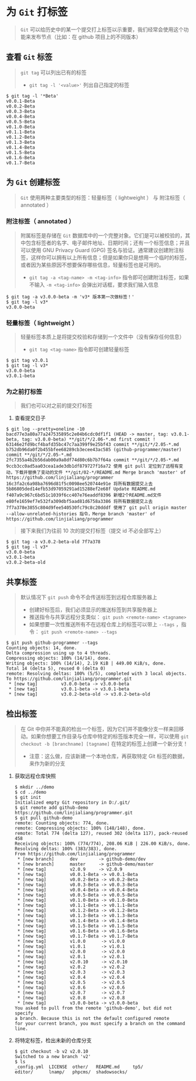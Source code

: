 # 为 `Git` 打标签

> `Git` 可以给历史中的某一个提交打上标签以示重要，我们经常会使用这个功能来发布节点（比如：在 github 项目上的不同版本）

## 查看 `Git` 标签

> `git tag` 可以列出已有的标签
>
> -   `git tag -l '<value>'` 列出自己指定的标签

```shell
$ git tag -l '*Beta'
v0.0.1-Beta
v0.0.2-Beta
v0.0.3-Beta
v0.0.4-Beta
v0.0.5-Beta
v0.1.0-Beta
v0.1.1-Beta
v0.1.2-Beta
v0.1.3-Beta
v0.1.4-Beta
v0.1.5-Beta
v0.1.6-Beta
v0.1.7-Beta
```

## 为 `Git` 创建标签

> `Git` 使用两种主要类型的标签：轻量标签（ lightweight ） 与 附注标签（ annotated ）

### 附注标签（ annotated ）

> 附属标签是存储在 `Git` 数据库中的一个完整对象。它们是可以被校验的，其中包含标签者的名字、电子邮件地址、日期时间；还有一个标签信息；并且可以使用 GNU Privacy Guard (GPG) 签名与验证。通常建议创建附注标签，这样你可以拥有以上所有信息；但是如果你只是想用一个临时的标签，或者因为某些原因不想要保存哪些信息，轻量标签也是可用的。
>
> -   `git tag -a <tag-name> -m <tag-info>` 指令即可创建附注标签，如果不输入 `-m <tag-info>` 会弹出对话框，要求我们输入信息

```shell
$ git tag -a v3.0.0-beta -m 'v3* 版本第一次做标签！'
$ git tag -l v3*
v3.0.0-beta
```

### 轻量标签（ lightweight ）

> 轻量标签本质上是将提交校验和存储到一个文件中（没有保存任何信息）
>
> -   `git tag <tag-name>` 指令即可创建轻量标签

```shell
$ git tag v3.0.1
$ git tag -l v3*
v3.0.0-beta
v3.0.1-beta
```

### 为之前打标签

> 我们也可以对之前的提交打标签

1.  查看提交日子

```shell
$ git log --pretty=oneline -10
bacd77e3a80a77a247535895c2e04b6cdc0df1f1 (HEAD -> master, tag: v3.0.1-beta, tag: v3.0.0-beta) **/git/*/2.06-*.md first commit !
63146e2fd9bcf4bafd35bc47c7aa399f9e25bf43 commit **/git/*/2.05-*.md
b752db96da0f2b455bfee68289cb3ecee43ac585 (github-programmer/master) commit **/git/*/2.05-*.md
2fc7355a4b2b56dab00a9a8df74d80c6b7b7f64a commit **/git/*/2.05-*.md
9ccb3cc0ad5aa03cea1ade3db1df879727f16a72 使用 git pull 定位到了远程有变动，下载并替换了变动的文件 **/git/02-*/README.md Merge branch 'master' of https://github.com/linjialiang/programmer
16c3fa2c6a98ba7696d81f5c0098ee520744e91e 将所有数据提交上去
5b86805ded14efb53d97059291ad15288ef2e68f Update README.md
f407a9c967c6bd51c1039f6cc407e76eaddf8396 新增2个README.md文件
e80fe1659ef7e532fa309dbf5aad81d6758a3386 将所有数据提交上去
7f7a378e3855c804d9fee540530fc79c8c20dddf 使用了 git pull origin master --allow-unrelated-histories 指令，Merge branch 'master' of https://github.com/linjialiang/programmer
```

> 接下来我们为往前 10 次的提交打标签（提交 id 不必全部写上）

```shell
$ git tag -a v3.0.2-beta-old 7f7a378
$ git tag -l v3*
v3.0.0-beta
v3.0.1-beta
v3.0.2-beta-old
```

## 共享标签

> 默认情况下 `git push` 命令不会传送标签到远程仓库服务器上
>
> -   创建好标签后，我们必须显示的推送标签到共享服务器上
> -   推送指令与共享远程分支类似： `git push <remote-name> <tagname>`
> -   如果想要一次性推送所有不在远程仓库上的标签可以带上 `--tags` ，指令： `git push <remote-name> --tags`

```shell
$ git push github-programmer --tags
Counting objects: 14, done.
Delta compression using up to 4 threads.
Compressing objects: 100% (14/14), done.
Writing objects: 100% (14/14), 2.19 KiB | 449.00 KiB/s, done.
Total 14 (delta 5), reused 0 (delta 0)
remote: Resolving deltas: 100% (5/5), completed with 3 local objects.
To https://github.com/linjialiang/programmer.git
 * [new tag]         v3.0.0-beta -> v3.0.0-beta
 * [new tag]         v3.0.1-beta -> v3.0.1-beta
 * [new tag]         v3.0.2-beta-old -> v3.0.2-beta-old
```

## 检出标签

> 在 Git 中你并不能真的检出一个标签，因为它们并不能像分支一样来回移动。如果你想要工作目录与仓库中特定的标签版本完全一样，可以使用 `git checkout -b [branchname] [tagname]` 在特定的标签上创建一个新分支！
>
> -   注意：这么做，应该新建一个本地仓库，再获取特定 Git 标签的数据，来作为新的分支

1.  获取远程仓库快照

    ```shell
    $ mkdir ../demo
    $ cd ../demo
    $ git init
    Initialized empty Git repository in D:/.git/
    $ git remote add github-demo https://github.com/linjialiang/programmer.git
    $ git pull github-demo
    remote: Counting objects: 774, done.
    remote: Compressing objects: 100% (148/148), done.
    remote: Total 774 (delta 127), reused 302 (delta 117), pack-reused 458
    Receiving objects: 100% (774/774), 208.06 KiB | 226.00 KiB/s, done.
    Resolving deltas: 100% (383/383), done.
    From https://github.com/linjialiang/programmer
     * [new branch]      dev        -> github-demo/dev
     * [new branch]      master     -> github-demo/master
     * [new tag]         v2.0.9     -> v2.0.9
     * [new tag]         v0.0.1-Beta -> v0.0.1-Beta
     * [new tag]         v0.0.2-Beta -> v0.0.2-Beta
     * [new tag]         v0.0.3-Beta -> v0.0.3-Beta
     * [new tag]         v0.0.4-Beta -> v0.0.4-Beta
     * [new tag]         v0.0.5-Beta -> v0.0.5-Beta
     * [new tag]         v0.1.0-Beta -> v0.1.0-Beta
     * [new tag]         v0.1.1-Beta -> v0.1.1-Beta
     * [new tag]         v0.1.2-Beta -> v0.1.2-Beta
     * [new tag]         v0.1.3-Beta -> v0.1.3-Beta
     * [new tag]         v0.1.4-Beta -> v0.1.4-Beta
     * [new tag]         v0.1.5-Beta -> v0.1.5-Beta
     * [new tag]         v0.1.6-Beta -> v0.1.6-Beta
     * [new tag]         v0.1.7-Beta -> v0.1.7-Beta
     * [new tag]         v1.0.0      -> v1.0.0
     * [new tag]         v1.0.1      -> v1.0.1
     * [new tag]         v2.0.0      -> v2.0.0
     * [new tag]         v2.0.1      -> v2.0.1
     * [new tag]         v2.0.10     -> v2.0.10
     * [new tag]         v2.0.2      -> v2.0.2
     * [new tag]         v2.0.3      -> v2.0.3
     * [new tag]         v2.0.4      -> v2.0.4
     * [new tag]         v2.0.5      -> v2.0.5
     * [new tag]         v2.0.6      -> v2.0.6
     * [new tag]         v2.0.7      -> v2.0.7
     * [new tag]         v2.0.8      -> v2.0.8
     * [new tag]         v3.0.0-beta -> v3.0.0-beta
    You asked to pull from the remote 'github-demo', but did not specify
    a branch. Because this is not the default configured remote
    for your current branch, you must specify a branch on the command line.
    ```

2.  将特定标签，检出未新的仓库分支

    ```shell
    $ git checkout -b v2 v2.0.10
    Switched to a new branch 'v2'
    $ ls
    _config.yml  LICENSE  other/   README.md     tp5/
    editor/      lnamp/   phpcms/  shadowsocks/
    ```
